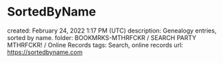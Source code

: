 # SortedByName

created: February 24, 2022 1:17 PM (UTC)
description: Genealogy entries, sorted by name.
folder: BOOKMRKS-MTHRFCKR / SEARCH PARTY MTHRFCKR! / Online Records
tags: Search, online records
url: https://sortedbyname.com